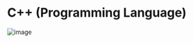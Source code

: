 # C++ (Programming Language)
![image](https://github.com/GeorgeHanyMilad/Abu_Hadhoud-Tasks-With-CPP/blob/master/Image.pngraw=true)
<br>